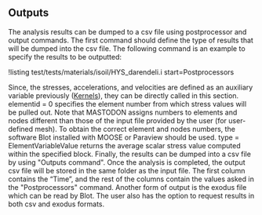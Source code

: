 ## Outputs

The analysis results can be dumped to a csv file using postprocessor and output commands. The first
command should define the type of results that will be dumped into the csv file. The following
command is an example to specify the results to be outputted:

!listing test/tests/materials/isoil/HYS_darendeli.i
         start=Postprocessors

Since, the stresses, accelerations, and velocities are defined as an auxiliary variable previously
([Kernels](manuals/user/index.md)), they can be directly called in this section. elementid = 0
specifies the element number from which stress values will be pulled out. Note that MASTODON assigns
numbers to elements and nodes different than those of the input file provided by the user (for
user-defined mesh). To obtain the correct element and nodes numbers, the software Blot installed with
MOOSE or Paraview should be used. type = ElementVariableValue returns the average scalar stress value
computed within the specified block. Finally, the results can be dumped into a csv file by using
"Outputs command". Once the analysis is completed, the output csv file will be stored in the same
folder as the input file. The first column contains the “Time”, and the rest of the columns contain
the values asked in the "Postprocessors" command. Another form of output is the exodus file which can
be read by Blot. The user also has the option to request results in both csv and exodus formats.
